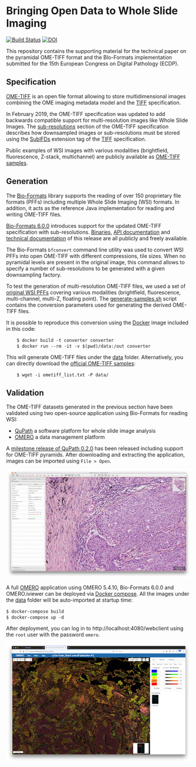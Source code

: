 # Bringing Open Data to Whole Slide Imaging

[![Build Status](https://travis-ci.org/ome/ecdp2019-publication.svg)](https://travis-ci.org/ome/ecdp2019-publication)
[![DOI](https://zenodo.org/badge/174513696.svg)](https://zenodo.org/badge/latestdoi/174513696)

This repository contains the supporting material for the technical paper on
the pyramidal OME-TIFF format and the BIo-Formats implementation submitted for
the 15th European Congress on Digital Pathology (ECDP).

## Specification

[OME-TIFF](https://docs.openmicroscopy.org/latest/ome-model/ome-tiff/) is an
open file format allowing to store multidimensional images combining the
OME imaging metadata model and the 
[TIFF](https://www.adobe.io/open/standards/TIFF.html) specification.

In February 2019, the OME-TIFF specification was updated to add backwards
compatible support for multi-resolution images like Whole Slide Images. The
[sub-resolutions](https://docs.openmicroscopy.org/latest/ome-model/ome-tiff/data.html#sub-resolutions)
section of the OME-TIFF specification describes how downsampled images or
sub-resolutions must be stored using the
[SubIFDs](https://www.awaresystems.be/imaging/tiff/tifftags/subifds.html)
extension tag of the [TIFF](https://www.adobe.io/open/standards/TIFF.html)
specification.

Public examples of WSI images with various modalities (brightfield,
fluorescence, Z-stack, multichannel) are publicly available as
[OME-TIFF samples](https://docs.openmicroscopy.org/latest/ome-model/ome-tiff/data.html#sub-resolutions).

## Generation

The [Bio-Formats](https://www.openmicroscopy.org/bio-formats/) library supports
the reading of over 150 proprietary file formats (PFFs) including multiple 
Whole Slide Imaging (WSI) formats. In addition, it acts as the reference Java
implementation for reading and writing OME-TIFF files.

[Bio-Formats 6.0.0](https://www.openmicroscopy.org/2019/02/18/bio-formats-6-0-0.html)
introduces support for the updated OME-TIFF specification with
sub-resolutions.
[Binaries](https://downloads.openmicroscopy.org/bio-formats/6.0.0/),
[API documentation](https://downloads.openmicroscopy.org/bio-formats/6.0.0/api/)
and [technical documentation](https://docs.openmicroscopy.org/bio-formats/6.0.0/)
of this release are all publicly and freely available.

The Bio-Formats `bfconvert` command line utility was used to convert
WSI PFFs into open OME-TIFF with different compressions, tile sizes. When
no pyramidal levels are present in the original image, this command allows
to specify a number of sub-resolutions to be generated with a given
downsampling factory.

To test the generation of multi-resolution OME-TIFF files, we used a set of
[original WSI PFFs](converter/sample_sources.txt) covering various modalities
(brightfield, fluorescence, multi-channel, multi-Z, floating point). The
[generate-samples.sh](generate-samples.sh) script contains the conversion
parameters used for generating the derived OME-TIFF files.

It is possible to reproduce this conversion using the [Docker](converter/Dockerfile) image included in this code:

        $ docker build -t converter converter
        $ docker run --rm -it -v $(pwd)/data:/out converter

This will generate OME-TIFF files under the [data](data) folder.
Alternatively, you can directly download the
[official OME-TIFF samples](ometiff_list.txt):

        $ wget -i ometiff_list.txt -P data/
## Validation

The OME-TIFF datasets generated in the previous section have been validated
using two open-source application using Bio-Formats for reading WSI:

- [QuPath](https://qupath.github.io) a software platform for whole slide image analysis
- [OMERO](https://www.openmicroscopy.org/omero) a data management platform

A [milestone release of QuPath 0.2.0](https://github.com/qupath/qupath/releases/tag/v0.2.0-m1)
has been released including support for OME-TIFF pyramids. After downloading
and extracting the application, images can be imported using `File > Open`.

![QuPath 0.2.0-m1](assets/QuPath.png)

A full [OMERO](https://www.openmicroscopy.org/omero) application using OMERO 5.4.10, Bio-Formats 6.0.0 and OMERO.iviewer can be deployed via
[Docker compose](https://docs.docker.com/compose/). All the images under
the [data](data) folder will be auto-imported at startup time:

    $ docker-compose build
    $ docker-compose up -d

After deployment, you can log in to http://localhost:4080/webclient using the
`root` user with the password `omero`.

![OMERO](assets/OMERO.png)
